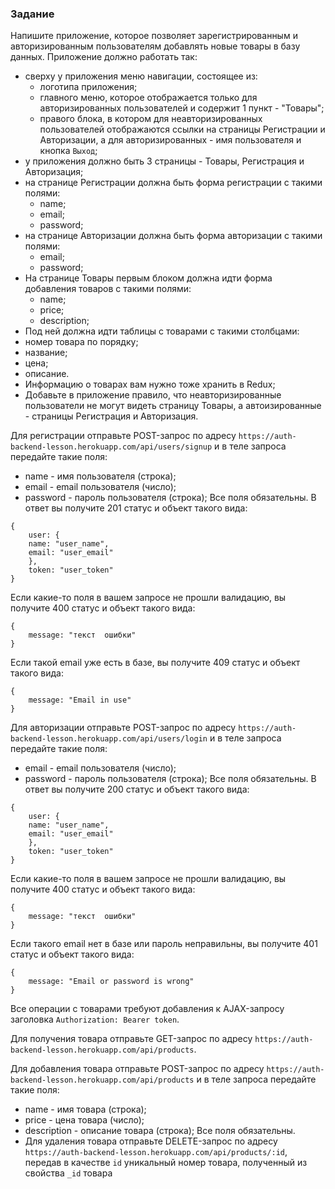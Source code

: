 ### Задание

Напишите приложение, которое позволяет зарегистрированным и авторизированным пользователям добавлять новые товары в базу данных. Приложение должно работать так:
- сверху у приложения меню навигации, состоящее из:
  - логотипа приложения;
  - главного меню, которое отображается только для авторизированных пользователей и содержит 1 пункт - "Товары";
  - правого блока, в котором для неавторизированных пользователей отображаются ссылки на страницы Регистрации и Авторизации, а для авторизированных - имя пользователя и кнопка `Выход`;
- у приложения должно быть 3 страницы - Товары, Регистрация и Авторизация;
- на странице Регистрации должна быть форма регистрации с такими полями:
  - name;
  - email;
  - password;
- на странице Авторизации должна быть форма авторизации с такими полями:
  - email;
  - password;
- На странице Товары первым блоком должна идти форма добавления товаров с такими полями:
  - name;
  - price;
  - description;
- Под ней должна идти таблицы с товарами с такими столбцами:
- номер товара по порядку;
- название;
- цена;
- описание.
- Информацию о товарах вам нужно тоже хранить в Redux;
- Добавьте в приложение правило, что неавторизированные пользователи не могут видеть страницу Товары, а автоизированные - страницы Регистрация и Авторизация.

Для регистрации отправьте POST-запрос по адресу `https://auth-backend-lesson.herokuapp.com/api/users/signup` и в теле запроса передайте такие поля:
- name - имя пользователя (строка);
- email - email пользователя (число);
- password - пароль пользователя (строка);
  Все поля обязательны.
В ответ вы получите 201 статус и объект такого вида:
```
{
    user: {
    name: "user_name",
    email: "user_email"
    },
    token: "user_token"
}
```
Если какие-то поля в вашем запросе не прошли валидацию, вы получите 400 статус и объект такого вида:

```
{
    message: "текст  ошибки"
}
```

Если такой email уже есть в базе, вы получите 409 статус и объект такого вида:

```
{
    message: "Email in use"
}
```

Для авторизации отправьте POST-запрос по адресу `https://auth-backend-lesson.herokuapp.com/api/users/login` и в теле запроса передайте такие поля:
- email - email пользователя (число);
- password - пароль пользователя (строка);
  Все поля обязательны.
  В ответ вы получите 200 статус и объект такого вида:
```
{
    user: {
    name: "user_name",
    email: "user_email"
    },
    token: "user_token"
}
```
Если какие-то поля в вашем запросе не прошли валидацию, вы получите 400 статус и объект такого вида:

```
{
    message: "текст  ошибки"
}
```

Если такого email нет в базе или пароль неправильны, вы получите 401 статус и объект такого вида:

```
{
    message: "Email or password is wrong"
}
```

Все операции с товарами требуют добавления к AJAX-запросу заголовка `Authorization: Bearer token`.

Для получения товара отправьте GET-запрос по адресу `https://auth-backend-lesson.herokuapp.com/api/products`.

Для добавления товара отправьте POST-запрос по адресу `https://auth-backend-lesson.herokuapp.com/api/products` и в теле запроса передайте такие поля:
- name - имя товара (строка);
- price - цена товара (число);
- description - описание товара (строка);
Все поля обязательны.
- 
  Для удаления товара отправьте DELETE-запрос по адресу `https://auth-backend-lesson.herokuapp.com/api/products/:id`, передав в качестве `id` уникальный номер товара, полученный из свойства `_id` товара

